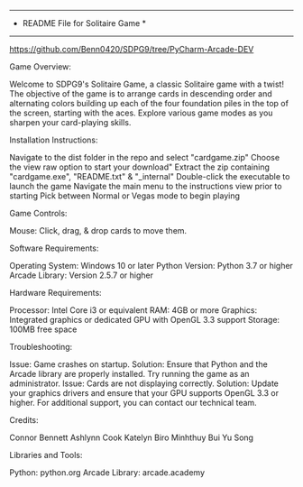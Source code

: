 **********************************
* README File for Solitaire Game *
**********************************

https://github.com/Benn0420/SDPG9/tree/PyCharm-Arcade-DEV

Game Overview:

Welcome to SDPG9's Solitaire Game, a classic Solitaire game with a twist! 
The objective of the game is to arrange cards in descending order and alternating colors
building up each of the four foundation piles in the top of the screen, starting with the aces. 
Explore various game modes as you sharpen your card-playing skills.


Installation Instructions:

Navigate to the dist folder in the repo and select "cardgame.zip"
Choose the view raw option to start your download"
Extract the zip containing "cardgame.exe", "README.txt" & "_internal"
Double-click the executable to launch the game
Navigate the main menu to the instructions view prior to starting
Pick between Normal or Vegas mode to begin playing


Game Controls:

Mouse: Click, drag, & drop cards to move them.


Software Requirements:

Operating System: Windows 10 or later
Python Version: Python 3.7 or higher
Arcade Library: Version 2.5.7 or higher


Hardware Requirements:

Processor: Intel Core i3 or equivalent
RAM: 4GB or more
Graphics: Integrated graphics or dedicated GPU with OpenGL 3.3 support
Storage: 100MB free space


Troubleshooting:

Issue: Game crashes on startup.
Solution: Ensure that Python and the Arcade library are properly installed. Try running the game as an administrator.
Issue: Cards are not displaying correctly.
Solution: Update your graphics drivers and ensure that your GPU supports OpenGL 3.3 or higher.
For additional support, you can contact our technical team.


Credits:

Connor Bennett
Ashlynn Cook
Katelyn Biro
Minhthuy Bui
Yu Song


Libraries and Tools:

Python: python.org
Arcade Library: arcade.academy
